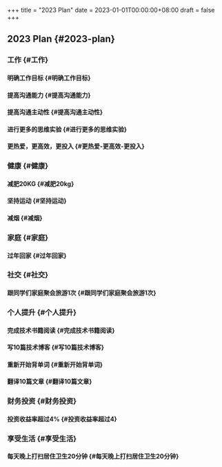 +++
title = "2023 Plan"
date = 2023-01-01T00:00:00+08:00
draft = false
+++

## 2023 Plan {#2023-plan}


### 工作 {#工作}


#### 明确工作目标 {#明确工作目标}


#### 提高沟通能力 {#提高沟通能力}


#### 提高沟通主动性 {#提高沟通主动性}


#### 进行更多的思维实验 {#进行更多的思维实验}


#### 更热爱，更高效，更投入 {#更热爱-更高效-更投入}


### 健康 {#健康}


#### 减肥20KG {#减肥20kg}


#### 坚持运动 {#坚持运动}


#### 减烟 {#减烟}


### 家庭 {#家庭}


#### 过年回家 {#过年回家}


### 社交 {#社交}


#### 跟同学们家庭聚会旅游1次 {#跟同学们家庭聚会旅游1次}


### 个人提升 {#个人提升}


#### 完成技术书籍阅读 {#完成技术书籍阅读}


#### 写10篇技术博客 {#写10篇技术博客}


#### 重新开始背单词 {#重新开始背单词}


#### 翻译10篇文章 {#翻译10篇文章}


### 财务投资 {#财务投资}


#### 投资收益率超过4% {#投资收益率超过4}


### 享受生活 {#享受生活}


#### 每天晚上打扫居住卫生20分钟 {#每天晚上打扫居住卫生20分钟}
